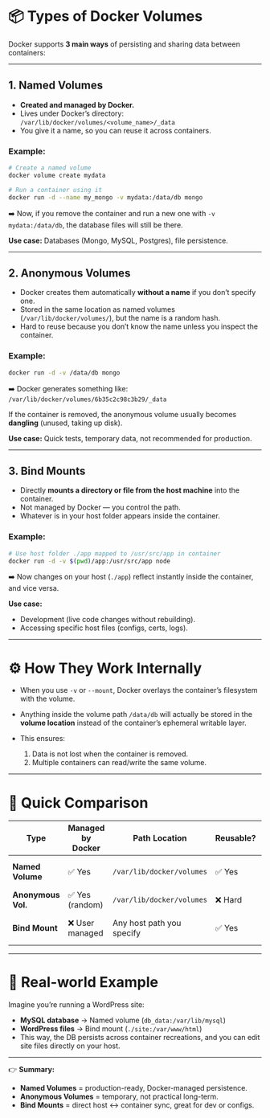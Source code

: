 # 📦 Types of Docker Volumes

Docker supports **3 main ways** of persisting and sharing data between containers:

---

## 1. **Named Volumes**

* **Created and managed by Docker.**
* Lives under Docker’s directory:
  `/var/lib/docker/volumes/<volume_name>/_data`
* You give it a name, so you can reuse it across containers.

### Example:

```bash
# Create a named volume
docker volume create mydata

# Run a container using it
docker run -d --name my_mongo -v mydata:/data/db mongo
```

➡️ Now, if you remove the container and run a new one with `-v mydata:/data/db`, the database files will still be there.

**Use case:** Databases (Mongo, MySQL, Postgres), file persistence.

---

## 2. **Anonymous Volumes**

* Docker creates them automatically **without a name** if you don’t specify one.
* Stored in the same location as named volumes (`/var/lib/docker/volumes/`), but the name is a random hash.
* Hard to reuse because you don’t know the name unless you inspect the container.

### Example:

```bash
docker run -d -v /data/db mongo
```

➡️ Docker generates something like:
`/var/lib/docker/volumes/6b35c2c98c3b29/_data`

If the container is removed, the anonymous volume usually becomes **dangling** (unused, taking up disk).

**Use case:** Quick tests, temporary data, not recommended for production.

---

## 3. **Bind Mounts**

* Directly **mounts a directory or file from the host machine** into the container.
* Not managed by Docker — you control the path.
* Whatever is in your host folder appears inside the container.

### Example:

```bash
# Use host folder ./app mapped to /usr/src/app in container
docker run -d -v $(pwd)/app:/usr/src/app node
```

➡️ Now changes on your host (`./app`) reflect instantly inside the container, and vice versa.

**Use case:**

* Development (live code changes without rebuilding).
* Accessing specific host files (configs, certs, logs).

---

# ⚙️ How They Work Internally

* When you use `-v` or `--mount`, Docker overlays the container’s filesystem with the volume.
* Anything inside the volume path `/data/db` will actually be stored in the **volume location** instead of the container’s ephemeral writable layer.
* This ensures:

  1. Data is not lost when the container is removed.
  2. Multiple containers can read/write the same volume.

---

# 📌 Quick Comparison

| Type               | Managed by Docker | Path Location             | Reusable? | Best Use Case                     |
| ------------------ | ----------------- | ------------------------- | --------- | --------------------------------- |
| **Named Volume**   | ✅ Yes             | `/var/lib/docker/volumes` | ✅ Yes     | Databases, production persistence |
| **Anonymous Vol.** | ✅ Yes (random)    | `/var/lib/docker/volumes` | ❌ Hard    | Short-lived containers            |
| **Bind Mount**     | ❌ User managed    | Any host path you specify | ✅ Yes     | Dev, configs, logs                |

---

# 🚀 Real-world Example

Imagine you’re running a WordPress site:

* **MySQL database** → Named volume (`db_data:/var/lib/mysql`)
* **WordPress files** → Bind mount (`./site:/var/www/html`)
* This way, the DB persists across container recreations, and you can edit site files directly on your host.

---

👉 **Summary:**

* **Named Volumes** = production-ready, Docker-managed persistence.
* **Anonymous Volumes** = temporary, not practical long-term.
* **Bind Mounts** = direct host ↔ container sync, great for dev or configs.
